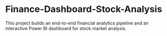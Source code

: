 # Finance-Dashboard-Stock-Analysis
This project builds an end-to-end financial analytics pipeline and an interactive Power BI dashboard for stock market analysis.
